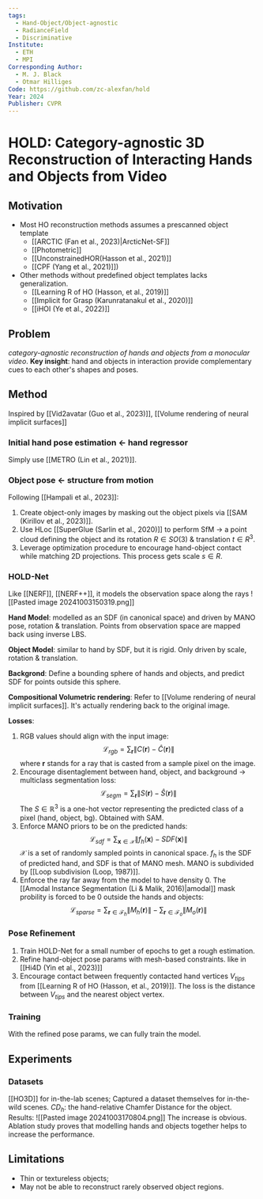 ```yaml
---
tags:
  - Hand-Object/Object-agnostic
  - RadianceField
  - Discriminative
Institute:
  - ETH
  - MPI
Corresponding Author:
  - M. J. Black
  - Otmar Hilliges
Code: https://github.com/zc-alexfan/hold
Year: 2024
Publisher: CVPR
---
```

# HOLD: Category-agnostic 3D Reconstruction of Interacting Hands and Objects from Video
## Motivation
* Most HO reconstruction methods assumes a prescanned object template
	* [[ARCTIC (Fan et al., 2023)|ArcticNet-SF]]
	* [[Photometric]]
	* [[UnconstrainedHOR(Hasson et al., 2021)]]
	* [[CPF (Yang et al., 2021)]])
* Other methods without predefined object templates lacks generalization.
	* [[Learning R of HO (Hasson, et al., 2019)]]
	* [[Implicit for Grasp (Karunratanakul et al., 2020)]]
	* [[iHOI (Ye et al., 2022)]]

## Problem
*category-agnostic reconstruction of hands and objects from a monocular video*.
**Key insight**: hand and objects in interaction provide complementary cues to each other's shapes and poses.

## Method
Inspired by [[Vid2avatar (Guo et al., 2023)]], [[Volume rendering of neural implicit surfaces]]
### Initial hand pose estimation <- hand regressor
Simply use [[METRO (Lin et al., 2021)]].
### Object pose <- structure from motion
Following [[Hampali et al., 2023]]:
1. Create object-only images by masking out the object pixels via [[SAM (Kirillov et al., 2023)]].
2. Use HLoc [[SuperGlue (Sarlin et al., 2020)]] to perform SfM -> a point cloud defining the object and its rotation $R\in SO(3)$ & translation $t\in R^3$.
3. Leverage optimization procedure to encourage hand-object contact while matching 2D projections. This process gets scale $s\in R$. 
### HOLD-Net
Like [[NERF]], [[NERF++]], it models the observation space along the rays
![[Pasted image 20241003150319.png]]

**Hand Model**: modelled as an SDF (in canonical space) and driven by MANO pose, rotation & translation. 
Points from observation space are mapped back using inverse LBS.

**Object Model**: similar to hand by SDF, but it is rigid. Only driven by scale, rotation & translation.

**Backgrond**: Define a bounding sphere of hands and objects, and predict SDF for points outside this sphere.

**Compositional Volumetric rendering**: Refer to [[Volume rendering of neural implicit surfaces]]. It's actually rendering back to the original image.

**Losses**:
1. RGB values should align with the input image:
	$$
		\mathcal{L}_{rgb} = \sum_{\mathbf{r}}\|C(\mathbf{r}) - \hat{C} (\mathbf{r})\|
	$$
	where $\mathbf{r}$ stands for a ray that is casted from a sample pixel on the image.
2. Encourage disentaglement between hand, object, and background -> multiclass segmentation loss:
	$$
		\mathcal{L}_{segm} = \sum_{\mathbf{r}}\|S(\mathbf{r}) - \hat{S} (\mathbf{r})\|
	$$
	 The $S\in\mathbb{R}^3$ is a one-hot vector representing the predicted class of a pixel (hand, object, bg). Obtained with SAM.
3. Enforce MANO priors to be on the predicted hands:
	$$
		\mathcal{L}_{sdf} = \sum_{\mathbf{x}\in\mathcal{X}}\|f_h(\mathbf{x}) - SDF (\mathbf{x})\|
	$$
	$\mathcal{X}$ is a set of randomly sampled points in canonical space. $f_h$ is the SDF of predicted hand, and SDF is that of MANO mesh. MANO is subdivided by [[Loop subdivision (Loop, 1987)]].
4. Enforce the ray far away from the model to have density 0. The [[Amodal Instance Segmentation (Li & Malik, 2016)|amodal]] mask probility is forced to be 0 outside the hands and objects:
	$$
		\mathcal{L}_{sparse} = \sum_{\mathbf{r}\in\mathcal{F}_h}\|M_h(\mathbf{r})\| - \sum_{\mathbf{r}\in\mathcal{F}_o}\|M_o(\mathbf{r})\|
	$$
### Pose Refinement
1. Train HOLD-Net for a small number of epochs to get a rough estimation.
2. Refine hand-object pose params with mesh-based constraints. like in [[Hi4D (Yin et al., 2023)]]
3. Encourage contact between frequently contacted hand vertices $V_{tips}$ from [[Learning R of HO (Hasson, et al., 2019)]]. The loss is the distance between $V_{tips}$ and the nearest object vertex.
### Training
With the refined pose params, we can fully train the model.
## Experiments
### Datasets
[[HO3D]] for in-the-lab scenes; Captured a dataset themselves for in-the-wild scenes.
$CD_h$: the hand-relative Chamfer Distance for the object.
Results:
![[Pasted image 20241003170804.png]]
The increase is obvious.
Ablation study proves that modelling hands and objects together helps to increase the performance.

## Limitations
* Thin or textureless objects;
* May not be able to reconstruct rarely observed object regions.